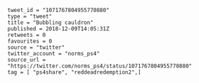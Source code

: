 ```
tweet_id = "1071767804955770880"
type = "tweet"
title = "Bubbling cauldron"
published = 2018-12-09T14:05:31Z
retweets = 0
favourites = 0
source = "twitter"
twitter_account = "norms_ps4"
source_url = "https://twitter.com/norms_ps4/status/1071767804955770880"
tag = [ "ps4share", "reddeadredemption2",]
```

<p class='image'><img src='https://mnf.m17s.net/2018/12/09/Dt-vIvsXQAEJY65.jpg' alt=''></p>

